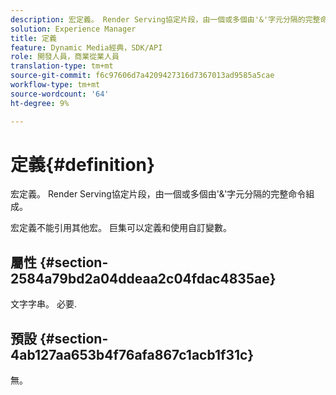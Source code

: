 ```yaml
---
description: 宏定義。 Render Serving協定片段，由一個或多個由'&'字元分隔的完整命令組成。
solution: Experience Manager
title: 定義
feature: Dynamic Media經典，SDK/API
role: 開發人員，商業從業人員
translation-type: tm+mt
source-git-commit: f6c97606d7a4209427316d7367013ad9585a5cae
workflow-type: tm+mt
source-wordcount: '64'
ht-degree: 9%

---
```



# 定義{#definition}

宏定義。 Render Serving協定片段，由一個或多個由&#39;&amp;&#39;字元分隔的完整命令組成。

宏定義不能引用其他宏。 巨集可以定義和使用自訂變數。

## 屬性 {#section-2584a79bd2a04ddeaa2c04fdac4835ae}

文字字串。 必要.

## 預設 {#section-4ab127aa653b4f76afa867c1acb1f31c}

無。

